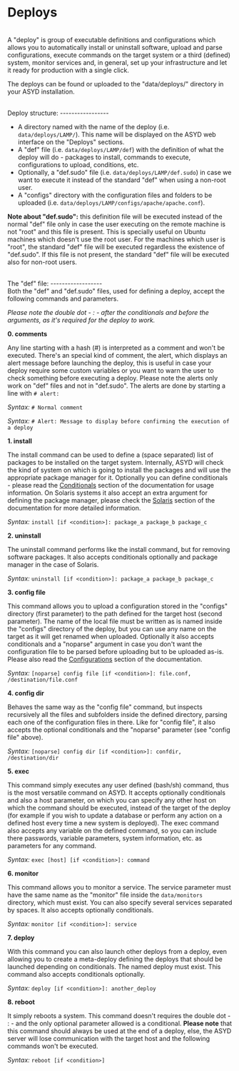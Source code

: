 Deploys
=======
<br/>
A "deploy" is group of executable definitions and configurations which allows you to
automatically install or uninstall software, upload and parse configurations, execute
commands on the target system or a third (defined) system, monitor services and, in general,
set up your infrastructure and let it ready for production with a single click.

The deploys can be found or uploaded to the "data/deploys/" directory in your ASYD installation.

<br/>
Deploy structure:
-----------------
<br/>

* A directory named with the name of the deploy (i.e. `data/deploys/LAMP/`). This name will
be displayed on the ASYD web interface on the "Deploys" sections.
* A "def" file (i.e. `data/deploys/LAMP/def`) with the definition of what the deploy will do -
packages to install, commands to execute, configurations to upload, conditions, etc.
* Optionally, a "def.sudo" file (i.e. `data/deploys/LAMP/def.sudo`) in case we want to
execute it instead of the standard "def" when using a non-root user.
* A "configs" directory with the configuration files and folders to be uploaded
(i.e. `data/deploys/LAMP/configs/apache/apache.conf`).

**Note about "def.sudo":** this definition file will be executed instead of the normal "def" file only in case
the user executing on the remote machine is not "root" and this file is present. This is specially useful on
Ubuntu machines which doesn't use the root user. For the machines which user is "root", the standard
"def" file will be executed regardless the existence of "def.sudo". If this file is not present,
the standard "def" file will be executed also for non-root users.

<br/>
The "def" file:
------------------
<br/>
Both the "def" and "def.sudo" files, used for defining a deploy, accept the following
commands and parameters.

*Please note the double dot - : - after the conditionals and before
the arguments, as it's required for the deploy to work.*

**0. comments**

Any line starting with a hash (#) is interpreted as a comment and won't be executed.
There's an special kind of comment, the alert, which displays an alert message before launching the deploy, this
is useful in case your deploy require some custom variables or you want to warn the user to check
something before executing a deploy. Please note the alerts only work on "def" files and not in "def.sudo".
The alerts are done by starting a line with `# alert:`

*Syntax:* `# Normal comment`

*Syntax:* `# Alert: Message to display before confirming the execution of a deploy`

**1. install**

The install command can be used to define a (space separated) list of packages to be installed
on the target system. Internally, ASYD will check the kind of system on which is going to install
the packages and will use the appropriate package manager for it. Optionally you can define
conditionals - please read the [Conditionals](conditionals.md) section of the documentation for usage information.
On Solaris systems it also accept an extra argument for defining the package manager, please check the
[Solaris](solaris.md) section of the documentation for more detailed information.

*Syntax:* `install [if <condition>]: package_a package_b package_c`

**2. uninstall**

The uninstall command performs like the install command, but for removing software packages.
It also accepts conditionals optionally and package manager in the case of Solaris.

*Syntax:* `uninstall [if <condition>]: package_a package_b package_c`

**3. config file**

This command allows you to upload a configuration stored in the "configs" directory (first parameter)
to the path defined for the target host (second parameter). The name of the local file must be
written as is named inside the "configs" directory of the deploy, but you can use any name
on the target as it will get renamed when uploaded. Optionally it also accepts conditionals
and a "noparse" argument in case you don't want the configuration file to be parsed before uploading
but to be uploaded as-is. Please also read the [Configurations](configurations.md) section of the documentation.

*Syntax:* `[noparse] config file [if <condition>]: file.conf, /destination/file.conf`

**4. config dir**

Behaves the same way as the "config file" command, but inspects recursively all the files and
subfolders inside the defined directory, parsing each one of the configuration files in there.
Like for "config file", it also accepts the optional conditionals and the "noparse" parameter
(see "config file" above).

*Syntax:* `[noparse] config dir [if <condition>]: confdir, /destination/dir`

**5. exec**

This command simply executes any user defined (bash/sh) command, thus is the most versatile
command on ASYD. It accepts optionally conditionals and also a host parameter, on which you can
specify any other host on which the command should be executed, instead of the target of the
deploy (for example if you wish to update a database or perform any action on a defined host
every time a new system is deployed). The exec command also accepts any variable on the defined
command, so you can include there passwords, variable parameters, system information, etc. as
parameters for any command.

*Syntax:* `exec [host] [if <condition>]: command`

**6. monitor**

This command allows you to monitor a service. The service parameter must have the same name
as the "monitor" file inside the `data/monitors` directory, which must exist. You can
also specify several services separated by spaces. It also accepts optionally conditionals.

*Syntax:* `monitor [if <condition>]: service`

**7. deploy**

With this command you can also launch other deploys from a deploy, even allowing you to create
a meta-deploy defining the deploys that should be launched depending on conditionals. The
named deploy must exist. This command also accepts conditionals optionally.

*Syntax:* `deploy [if <condition>]: another_deploy`

**8. reboot**

It simply reboots a system. This command doesn't requires the double dot - : - and the only
optional parameter allowed is a conditional. **Please note** that this command should always
be used at the end of a deploy, else, the ASYD server will lose communication with the
target host and the following commands won't be executed.

*Syntax:* `reboot [if <condition>]`
